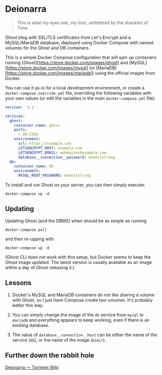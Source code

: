 # Deionarra

> This is what my eyes see, my love, unfettered by the shackles of Time.

Ghost blog with SSL/TLS certificates from Let's Encrypt and a MySQL/MariaDB database, deployed using Docker Compose with named volumes for the Ghost and DB containers.

This is a simple Docker Compose configuration that will spin up containers running [Ghost][https://store.docker.com/images/ghost] and [MySQL][https://store.docker.com/images/mysql] (or [MariaDB][https://store.docker.com/images/mariadb]) using the official images from Docker.

You can use it as-is for a local development environment, or create a `docker-compose.override.yml` file, overriding the following variables with your own values (or edit the variables in the main `docker-compose.yml` file):

```yaml
version: '3.1'

services:
  ghost:
    container_name: ghost
    ports:
      - 80:2368
    environment:
      url: https://example.com
      LETSENCRYPT_HOST: example.com
      LETSENCRYPT_EMAIL: webmaster@example.com
      database__connection__password: makeitstrong
  db:
    container_name: db
    environment:
      MYSQL_ROOT_PASSWORD: makeitstrong
```

To install and run Ghost on your server, you can then simply execute:

`docker-compose up -d`

## Updating

Updating Ghost (and the DBMS) when should be as simple as running

`docker-compose pull`

and then re-upping with

`docker-compose up -d`

(Ghost CLI does not work with this setup, but Docker seems to keep the Ghost image updated. The latest version is usually available as an image within a day of Ghost releasing it.)

## Lessons

1. Docker's MySQL and MariaDB containers do not like sharing a volume with Ghost, so I just have Compose create two volumes. It's probably better this way.

2. You can simply change the image of the `db` service from `mysql` to `mariadb` and everything appears to keep working, even if there is an existing database.

3. The value of `database__connection__host` can be either the name of the service (`db`), or the name of the image (`mimir`).

## Further down the rabbit hole

[Deionarra — Torment Wiki](http://torment.wikia.com/wiki/Deionarra)

